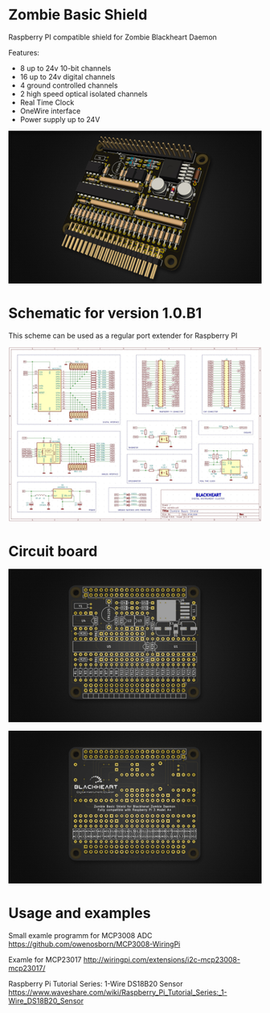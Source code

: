 # Zombie Basic Shield 
Raspberry PI compatible shield for Zombie Blackheart Daemon

Features:
- 8 up to 24v 10-bit channels
- 16 up to 24v digital channels
- 4 ground controlled channels
- 2 high speed optical isolated channels
- Real Time Clock
- OneWire interface
- Power supply up to 24V 


![preview 1](https://github.com/helimania/zombie_basic/blob/master/zShield-3d.jpg)

# Schematic for version 1.0.B1

This scheme can be used as a regular port extender for Raspberry PI

![preview 2](https://github.com/helimania/zombie_basic/blob/master/zombie.basic.shield.jpg)

# Circuit board

![preview 3](https://github.com/helimania/zombie_basic/blob/master/zShield-F.jpg)

![preview 4](https://github.com/helimania/zombie_basic/blob/master/zShield-B.jpg)

# Usage and examples

Small examle programm for MCP3008 ADC  https://github.com/owenosborn/MCP3008-WiringPi

Examle for MCP23017 http://wiringpi.com/extensions/i2c-mcp23008-mcp23017/

Raspberry Pi Tutorial Series: 1-Wire DS18B20 Sensor https://www.waveshare.com/wiki/Raspberry_Pi_Tutorial_Series:_1-Wire_DS18B20_Sensor
